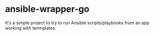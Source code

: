 # ansible-wrapper-go #

It's a simple project to try to run Ansible scripts/playbooks from an app working with temnplates.
